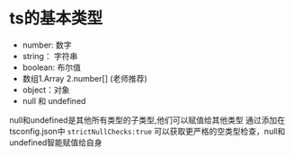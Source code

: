 # ts的基本类型
- number: 数字
- string： 字符串
- boolean: 布尔值
- 数组1.Array<number>
      2.number[] (老师推荐)
- object：对象
- null 和 undefined

null和undefined是其他所有类型的子类型,他们可以赋值给其他类型
通过添加在tsconfig.json中 ```strictNullChecks:true``` 可以获取更严格的空类型检查，null和undefined智能赋值给自身